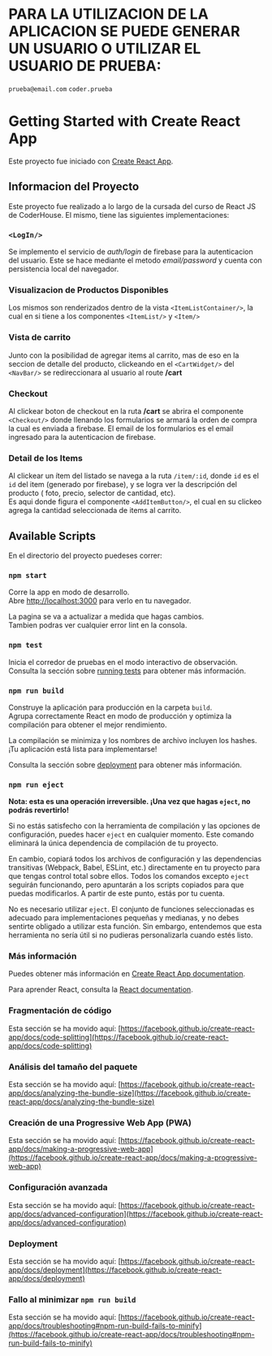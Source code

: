 # **PARA LA UTILIZACION DE LA APLICACION SE PUEDE GENERAR UN USUARIO O UTILIZAR EL USUARIO DE PRUEBA:**
`prueba@email.com`
`coder.prueba`

# Getting Started with Create React App

Este proyecto fue iniciado con [Create React App](https://github.com/facebook/create-react-app).

## Informacion del Proyecto
Este proyecto fue realizado a lo largo de la cursada del curso de React JS de CoderHouse. El mismo, tiene las siguientes implementaciones:

### `<LogIn/>`
Se implemento el servicio de *auth/login* de firebase para la autenticacion del usuario. Este se hace mediante el metodo *email/password* y cuenta con persistencia local del navegador.

### Visualizacion de Productos Disponibles
Los mismos son renderizados dentro de la vista `<ItemListContainer/>`, la cual en si tiene a los componentes `<ItemList/>` y `<Item/>`

### Vista de carrito
Junto con la posibilidad de agregar items al carrito, mas de eso en la seccion de detalle del producto, clickeando en el `<CartWidget/>` del `<NavBar/>` se redireccionara al usuario al route **/cart**

### Checkout
Al clickear boton de checkout en la ruta **/cart** se abrira el componente `<Checkout/>` donde llenando los formularios se armará la orden de compra la cual es enviada a firebase. El email de los formularios es el email ingresado para la autenticacion de firebase.

### Detail de los Items
Al clickear un ítem del listado se navega a la ruta `/item/:id`, donde `id` es el `id` del item (generado por firebase), y se logra ver la descripción del producto (
foto, precio, selector de cantidad, etc).\
Es aqui donde figura el componente `<AddItemButton/>`, el cual en su clickeo agrega la cantidad seleccionada de items al carrito.


## Available Scripts

En el directorio del proyecto puedeses correr:

### `npm start`

Corre la app en modo de desarrollo.\
Abre [http://localhost:3000](http://localhost:3000) para verlo en tu navegador.

La pagina se va a actualizar a medida que hagas cambios.\
Tambien podras ver cualquier error lint en la consola.

### `npm test`
Inicia el corredor de pruebas en el modo interactivo de observación.\
Consulta la sección sobre [running tests](https://facebook.github.io/create-react-app/docs/running-tests) para obtener más información.

### `npm run build`
Construye la aplicación para producción en la carpeta `build`.\
Agrupa correctamente React en modo de producción y optimiza la compilación para obtener el mejor rendimiento.

La compilación se minimiza y los nombres de archivo incluyen los hashes.\
¡Tu aplicación está lista para implementarse!

Consulta la sección sobre [deployment](https://facebook.github.io/create-react-app/docs/deployment) para obtener más información.

### `npm run eject`
**Nota: esta es una operación irreversible. ¡Una vez que hagas `eject`, no podrás revertirlo!**

Si no estás satisfecho con la herramienta de compilación y las opciones de configuración, puedes hacer `eject` en cualquier momento. Este comando eliminará la única dependencia de compilación de tu proyecto.

En cambio, copiará todos los archivos de configuración y las dependencias transitivas (Webpack, Babel, ESLint, etc.) directamente en tu proyecto para que tengas control total sobre ellos. Todos los comandos excepto `eject` seguirán funcionando, pero apuntarán a los scripts copiados para que puedas modificarlos. A partir de este punto, estás por tu cuenta.

No es necesario utilizar `eject`. El conjunto de funciones seleccionadas es adecuado para implementaciones pequeñas y medianas, y no debes sentirte obligado a utilizar esta función. Sin embargo, entendemos que esta herramienta no sería útil si no pudieras personalizarla cuando estés listo.

### Más información
Puedes obtener más información en [Create React App documentation](https://facebook.github.io/create-react-app/docs/getting-started).

Para aprender React, consulta la [React documentation](https://reactjs.org/).

### Fragmentación de código
Esta sección se ha movido aquí: [https://facebook.github.io/create-react-app/docs/code-splitting](https://facebook.github.io/create-react-app/docs/code-splitting)

### Análisis del tamaño del paquete
Esta sección se ha movido aquí: [https://facebook.github.io/create-react-app/docs/analyzing-the-bundle-size](https://facebook.github.io/create-react-app/docs/analyzing-the-bundle-size)

### Creación de una Progressive Web App (PWA)
Esta sección se ha movido aquí: [https://facebook.github.io/create-react-app/docs/making-a-progressive-web-app](https://facebook.github.io/create-react-app/docs/making-a-progressive-web-app)

### Configuración avanzada
Esta sección se ha movido aquí: [https://facebook.github.io/create-react-app/docs/advanced-configuration](https://facebook.github.io/create-react-app/docs/advanced-configuration)

### Deployment
Esta sección se ha movido aquí: [https://facebook.github.io/create-react-app/docs/deployment](https://facebook.github.io/create-react-app/docs/deployment)

### Fallo al minimizar `npm run build`
Esta sección se ha movido aquí: [https://facebook.github.io/create-react-app/docs/troubleshooting#npm-run-build-fails-to-minify](https://facebook.github.io/create-react-app/docs/troubleshooting#npm-run-build-fails-to-minify)
